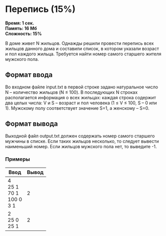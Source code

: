 <h1 class="title">Перепись (15%)</h1>
<p><b>Время: 1 сек.<br>Память: 16 Мб<br>Сложность: 15%</b></p>
<p>В доме живет N жильцов. Однажды решили провести перепись всех жильцов данного дома и составили список, в котором указали возраст и пол каждого жильца. Требуется найти номер самого старшего жителя мужского пола.</p>
<h2>Формат ввода</h2>
<p>Во входном файле input.txt в первой строке задано натуральное число N – количество жильцов (N ≤ 100). В последующих N строках располагается информация о всех жильцах: каждая строка содержит два целых числа: V и S – возраст и пол человека (1 ≤ V ≤ 100, S – 0 или 1). Мужскому полу соответствует значение S=1, а женскому – S=0.</p>
<h2>Формат вывода</h2>
<p>Выходной файл output.txt должен содержать номер самого старшего мужчины в списке. Если таких жильцов несколько, то следует вывести наименьший номер. Если жильцов мужского пола нет, то выведите -1.</p>
<h3>Примеры</h3>
<table class="sample-tests">
  <thead>
     <tr>
        <th>Ввод</th>
        <th>Вывод</th>
     </tr>
  </thead>
  <tbody>
     <tr>
        <td>4<br>
            25 1<br>
            70 1<br>
            100 0<br>
            3 1</td>
        <td>2</td>
     </tr>
     <tr>
         <td>2<br>
             25 0<br>
             25 1</td>
         <td>2</td>
      </tr>
  </tbody>
</table>

